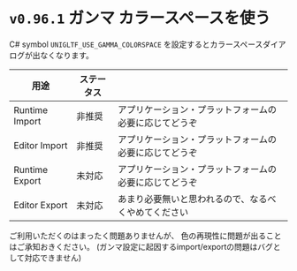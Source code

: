 # `v0.96.1` ガンマ カラースペースを使う

C# symbol `UNIGLTF_USE_GAMMA_COLORSPACE` を設定するとカラースペースダイアログが出なくなります。

| 用途           | ステータス |                                                        |
|----------------|------------|--------------------------------------------------------|
| Runtime Import | 非推奨     | アプリケーション・プラットフォームの必要に応じてどうぞ |
| Editor Import  | 非推奨     | アプリケーション・プラットフォームの必要に応じてどうぞ |
| Runtime Export | 未対応     | アプリケーション・プラットフォームの必要に応じてどうぞ |
| Editor Export  | 未対応     | あまり必要無いと思われるので、なるべくやめてください   |

ご利用いただくのはまったく問題ありませんが、
色の再現性に問題が出ることはご承知おきください。
(ガンマ設定に起因するimport/exportの問題はバグとして対応できません)
